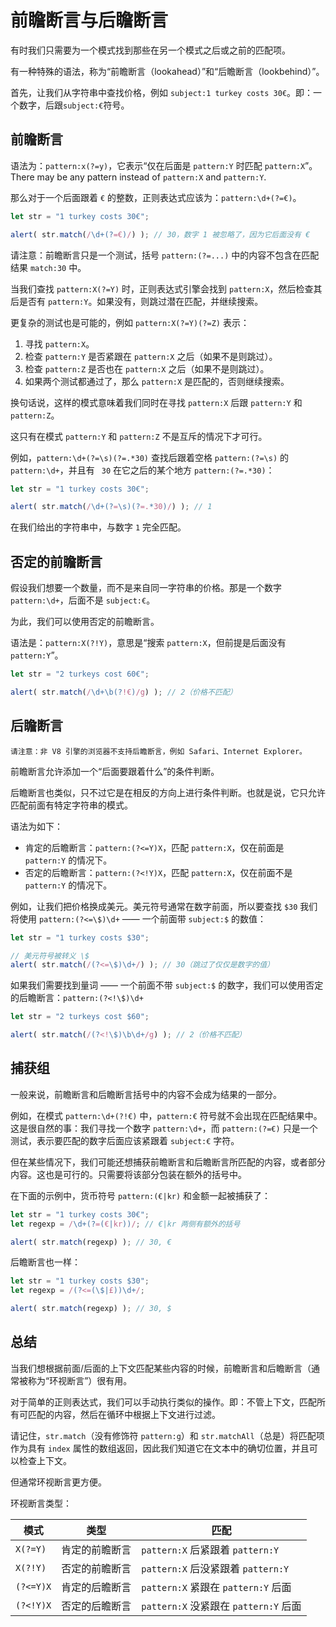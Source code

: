 # 前瞻断言与后瞻断言

有时我们只需要为一个模式找到那些在另一个模式之后或之前的匹配项。

有一种特殊的语法，称为“前瞻断言（lookahead）”和“后瞻断言（lookbehind）”。

首先，让我们从字符串中查找价格，例如 `subject:1 turkey costs 30€`。即：一个数字，后跟`subject:€`符号。

## 前瞻断言

语法为：`pattern:x(?=y)`，它表示“仅在后面是 `pattern:Y` 时匹配 `pattern:X`”。There may be any pattern instead of `pattern:X` and `pattern:Y`.

那么对于一个后面跟着 `€` 的整数，正则表达式应该为：`pattern:\d+(?=€)`。

```js run
let str = "1 turkey costs 30€";

alert( str.match(/\d+(?=€)/) ); // 30，数字 1 被忽略了，因为它后面没有 €
```

请注意：前瞻断言只是一个测试，括号 `pattern:(?=...)` 中的内容不包含在匹配结果 `match:30` 中。

当我们查找 `pattern:X(?=Y)` 时，正则表达式引擎会找到 `pattern:X`，然后检查其后是否有 `pattern:Y`。如果没有，则跳过潜在匹配，并继续搜索。

更复杂的测试也是可能的，例如 `pattern:X(?=Y)(?=Z)` 表示：

1. 寻找 `pattern:X`。
2. 检查 `pattern:Y` 是否紧跟在 `pattern:X` 之后（如果不是则跳过）。
3. 检查 `pattern:Z` 是否也在 `pattern:X` 之后（如果不是则跳过）。
4. 如果两个测试都通过了，那么 `pattern:X` 是匹配的，否则继续搜索。 

换句话说，这样的模式意味着我们同时在寻找 `pattern:X` 后跟 `pattern:Y` 和 `pattern:Z`。

这只有在模式 `pattern:Y` 和 `pattern:Z` 不是互斥的情况下才可行。

例如，`pattern:\d+(?=\s)(?=.*30)` 查找后跟着空格 `pattern:(?=\s)` 的 `pattern:\d+`，并且有 ` 30` 在它之后的某个地方 `pattern:(?=.*30)`：

```js run
let str = "1 turkey costs 30€";

alert( str.match(/\d+(?=\s)(?=.*30)/) ); // 1
```

在我们给出的字符串中，与数字 `1` 完全匹配。

## 否定的前瞻断言

假设我们想要一个数量，而不是来自同一字符串的价格。那是一个数字 `pattern:\d+`，后面不是 `subject:€`。

为此，我们可以使用否定的前瞻断言。

语法是：`pattern:X(?!Y)`，意思是“搜索 `pattern:X`，但前提是后面没有 `pattern:Y`”。

```js run
let str = "2 turkeys cost 60€";

alert( str.match(/\d+\b(?!€)/g) ); // 2（价格不匹配）
```

## 后瞻断言

```warn header="后瞻断言的浏览器兼容情况"
请注意：非 V8 引擎的浏览器不支持后瞻断言，例如 Safari、Internet Explorer。
```

前瞻断言允许添加一个“后面要跟着什么”的条件判断。

后瞻断言也类似，只不过它是在相反的方向上进行条件判断。也就是说，它只允许匹配前面有特定字符串的模式。

语法为如下：
- 肯定的后瞻断言：`pattern:(?<=Y)X`，匹配 `pattern:X`，仅在前面是 `pattern:Y` 的情况下。
- 否定的后瞻断言：`pattern:(?<!Y)X`，匹配 `pattern:X`，仅在前面不是 `pattern:Y` 的情况下。

例如，让我们把价格换成美元。美元符号通常在数字前面，所以要查找 `$30` 我们将使用 `pattern:(?<=\$)\d+` —— 一个前面带 `subject:$` 的数值：

```js run
let str = "1 turkey costs $30";

// 美元符号被转义 \$
alert( str.match(/(?<=\$)\d+/) ); // 30（跳过了仅仅是数字的值）
```

如果我们需要找到量词 —— 一个前面不带 `subject:$` 的数字，我们可以使用否定的后瞻断言：`pattern:(?<!\$)\d+`

```js run
let str = "2 turkeys cost $60";

alert( str.match(/(?<!\$)\b\d+/g) ); // 2（价格不匹配）
```

## 捕获组

一般来说，前瞻断言和后瞻断言括号中的内容不会成为结果的一部分。

例如，在模式 `pattern:\d+(?!€)` 中，`pattern:€` 符号就不会出现在匹配结果中。这是很自然的事：我们寻找一个数字 `pattern:\d+`，而 `pattern:(?=€)` 只是一个测试，表示要匹配的数字后面应该紧跟着 `subject:€` 字符。

但在某些情况下，我们可能还想捕获前瞻断言和后瞻断言所匹配的内容，或者部分内容。这也是可行的。只需要将该部分包装在额外的括号中。

在下面的示例中，货币符号 `pattern:(€|kr)` 和金额一起被捕获了：

```js run
let str = "1 turkey costs 30€";
let regexp = /\d+(?=(€|kr))/; // €|kr 两侧有额外的括号

alert( str.match(regexp) ); // 30, €
```

后瞻断言也一样：

```js run
let str = "1 turkey costs $30";
let regexp = /(?<=(\$|£))\d+/;

alert( str.match(regexp) ); // 30, $
```

## 总结

当我们想根据前面/后面的上下文匹配某些内容的时候，前瞻断言和后瞻断言（通常被称为“环视断言”）很有用。

对于简单的正则表达式，我们可以手动执行类似的操作。即：不管上下文，匹配所有可匹配的内容，然后在循环中根据上下文进行过滤。

请记住，`str.match`（没有修饰符 `pattern:g`）和 `str.matchAll`（总是）将匹配项作为具有 `index` 属性的数组返回，因此我们知道它在文本中的确切位置，并且可以检查上下文。

但通常环视断言更方便。

环视断言类型：

| 模式            | 类型             | 匹配 |
|--------------------|------------------|---------|
| `X(?=Y)`   | 肯定的前瞻断言 | `pattern:X` 后紧跟着 `pattern:Y` |
| `X(?!Y)`   | 否定的前瞻断言 | `pattern:X` 后没紧跟着 `pattern:Y` |
| `(?<=Y)X` |  肯定的后瞻断言 | `pattern:X` 紧跟在 `pattern:Y` 后面 |
| `(?<!Y)X` | 否定的后瞻断言 | `pattern:X` 没紧跟在 `pattern:Y` 后面 |
